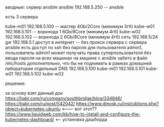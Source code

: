 вводные:
 сервер ansible 
  ansible 192.168.5.250   -- ansible
  
 есть 3 сервера

  kube-m01 192.168.5.100  -- мастер      4Gb/2Core  (минимум 3гб)
  kube-w01 192.168.5.101  -- воркнода 1  6Gb/8Core  (минимум 4гб)
  kube-w02 192.168.5.102  -- воркнода 2  6Gb/8Core  (минимум 4гб)
 сеть 192.168.5/24 gw 192.168.5.1
 доступ в интернет -- без прокси сервера
 с сервера ansible есть доступ по ssh без пароля для пользователя admin1, пользователь admin1 может получать права суперпользователя без ввода пароля на всех машинах
 на машине с ansible забито в файл /etc/hosts дополнительно, что бы не поднимать в рамках домашней лаборатории отдельный DNS
  192.168.5.100 kube-m01
  192.168.5.101 kube-w01
  192.168.5.102 kube-w02

решение:

за основу взят данный док
https://habr.com/ru/company/southbridge/blog/334846/
https://habr.com/ru/post/542042/
https://www.dmosk.ru/instruktions.php?object=kubernetes-ubuntu  <--- вот этот??
https://www.liquidweb.com/kb/how-to-install-and-configure-the-kubernetes-dashboard/  <-- установка дашборда
